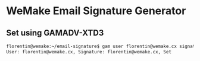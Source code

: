 # WeMake Email Signature Generator

## Set using GAMADV-XTD3

```bash
florentin@wemake:~/email-signature$ gam user florentin@wemake.cx signature file src/florentin.html html
User: florentin@wemake.cx, Signature: florentin@wemake.cx, Set
```
